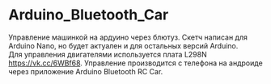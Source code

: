 # Arduino_Bluetooth_Car
Управление машинкой на ардуино через блютуз. 
Скетч написан для Arduino Nano, но будет актуален и для остальных версий Arduino.  
Для управления двигателями используется плата L298N https://vk.cc/6WBf68. 
Управление производится с телефона на андроиде через приложение Arduino Bluetooth RC Car. 
